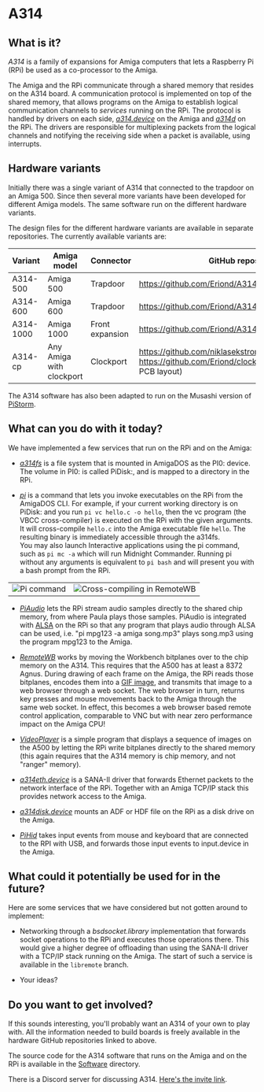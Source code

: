 # A314

## What is it?

*A314* is a family of expansions for Amiga computers that lets a Raspberry Pi
(RPi) be used as a co-processor to the Amiga.

The Amiga and the RPi communicate through a shared memory that resides on the
A314 board. A communication protocol is implemented on top of the shared memory,
that allows programs on the Amiga to establish logical communication channels to
*services* running on the RPi. The protocol is handled by drivers on each side,
[*a314.device*](Software/a314device) on the Amiga and [*a314d*](Software/a314d)
on the RPi. The drivers are responsible for multiplexing packets from the logical
channels and notifying the receiving side when a packet is available, using interrupts.

## Hardware variants

Initially there was a single variant of A314 that connected to the trapdoor
on an Amiga 500. Since then several more variants have been developed for
different Amiga models. The same software run on the different hardware variants.

The design files for the different hardware variants are available in separate
repositories. The currently available variants are:

| Variant | Amiga model | Connector | GitHub repository |
|---------|-------------|-----------|-------------------|
| A314-500 | Amiga 500 | Trapdoor | <https://github.com/Eriond/A314-500-PCB> |
| A314-600 | Amiga 600 | Trapdoor | <https://github.com/Eriond/A314-600-PCB> |
| A314-1000 | Amiga 1000 | Front expansion | <https://github.com/Eriond/A314-1000-PCB> |
| A314-cp | Any Amiga with clockport | Clockport | <https://github.com/niklasekstrom/clockport_pi_interface> <br/> <https://github.com/Eriond/clockport_pi_interface> (alt. PCB layout) |

The A314 software has also been adapted to run on the Musashi version of
[PiStorm](https://github.com/captain-amygdala/pistorm).

## What can you do with it today?

We have implemented a few services that run on the RPi and on the Amiga:

- [*a314fs*](Software/a314fs) is a file system that is mounted in AmigaDOS as the PI0: device.
The volume in PI0: is called PiDisk:, and is mapped to a directory in the RPi.

- [*pi*](Software/picmd) is a command that lets you invoke executables on the RPi from the AmigaDOS CLI. For example, if your current working directory is on PiDisk: and you run `pi vc hello.c -o hello`, then the vc program (the VBCC cross-compiler) is executed on the RPi with the given arguments. It will cross-compile `hello.c` into the Amiga executable file `hello`. The resulting binary is immediately accessible through the a314fs.  
You may also launch Interactive applications using the pi command, such as `pi mc -a` which will run Midnight Commander. Running pi without any arguments is equivalent to `pi bash` and will present you with a bash prompt from the RPi.

|         |            |
| ------------- |---------------|
| ![Pi command](Documentation/Images/workbench.jpg)  | ![Cross-compiling in RemoteWB](Documentation/Images/remotewb-compiler.png) |

- [*PiAudio*](Software/piaudio) lets the RPi stream audio samples directly to the shared chip memory, from where Paula plays those samples. PiAudio is integrated with [ALSA](https://www.alsa-project.org) on the RPi so that any program that plays audio through ALSA can be used, i.e. "pi mpg123 -a amiga song.mp3" plays song.mp3 using the program mpg123 to the Amiga.

- [*RemoteWB*](Software/remotewb) works by moving the Workbench bitplanes over to the chip memory on the A314. This requires that the A500 has at least a 8372 Agnus. During drawing of each frame on the Amiga, the RPi reads those bitplanes, encodes them into a [GIF image](Software/bpls2gif), and transmits that image to a web browser through a web socket. The web browser in turn, returns key presses and mouse movements back to the Amiga through the same web socket. In effect, this becomes a web browser based remote control application, comparable to VNC but with near zero performance impact on the Amiga CPU!

- [*VideoPlayer*](Software/videoplayer) is a simple program that displays a sequence of images on the A500 by letting the RPi write bitplanes directly to the shared memory (this again requires that the A314 memory is chip memory, and not "ranger" memory).

- [*a314eth.device*](Software/ethernet) is a SANA-II driver that forwards Ethernet packets to the network interface of the RPi. Together with an Amiga TCP/IP stack this provides network access to the Amiga.

- [*a314disk.device*](Software/disk) mounts an ADF or HDF file on the RPi as a disk drive on the Amiga.

- [*PiHid*](Software/hid) takes input events from mouse and keyboard that are
connected to the RPI with USB, and forwards those input events to input.device
in the Amiga.

## What could it potentially be used for in the future?

Here are some services that we have considered but not gotten around to implement:

- Networking through a *bsdsocket.library* implementation that forwards socket operations to the RPi and executes those operations there. This would give a higher degree of offloading than using the SANA-II driver with a TCP/IP stack running on the Amiga. The start of such a service is available
in the `libremote` branch.

- Your ideas?

## Do you want to get involved?

If this sounds interesting, you'll probably want an A314 of your own to play with.
All the information needed to build boards is freely available in the hardware
GitHub repositories linked to above.

The source code for the A314 software that runs on the Amiga and on the RPi is
available in the [Software](Software) directory.

There is a Discord server for discussing A314. [Here's the invite link](https://discord.gg/TGZNKnA).
